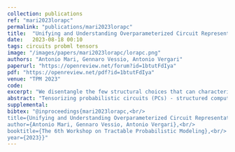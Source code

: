 ```yaml
---
collection: publications
ref: "mari2023lorapc"
permalink: "publications/mari2023lorapc"
title:  "Unifying and Understanding Overparameterized Circuit Representations via Low-Rank Tensor Decompositions"
date:   2023-08-18 00:10
tags: circuits probml tensors
image: "/images/papers/mari2023lorapc/lorapc.png"
authors: "Antonio Mari, Gennaro Vessio, Antonio Vergari"
paperurl: "https://openreview.net/forum?id=1btutFdIya"
pdf: "https://openreview.net/pdf?id=1btutFdIya"
venue: "TPM 2023"
code:
excerpt: "We disentangle the few structural choices that can characterize the performance of modern circuit architectures in terms of expressiveness and computational complexity."
abstract: "Tensorizing probabilistic circuits (PCs) - structured computational graphs capable of efficiently and accurately performing various probabilistic reasoning tasks - is the go-to way to represent and learn these models. This paper systematically explores the architectural options employed in modern overparameterized PCs, namely RAT-SPNs, EiNets, and HCLTs, and unifies them into a single algorithmic framework. By trying to compress the existing overparameterized layers via low-rank decompositions, we discover alternative parameterizations that possess the same expressive power but are computationally more efficient. This emphasizes the possibility of “mixing & matching” different design choices to create new PCs and helps to disentangle the few ones that really matter."
supplemental: 
bibtex: "@inproceedings{mari2023lorapc,<br/>
title={Unifying and Understanding Overparameterized Circuit Representations via Low-Rank Tensor Decompositions},<br/>
author={Antonio Mari, Gennaro Vessio, Antonio Vergari},<br/>
booktitle={The 6th Workshop on Tractable Probabilistic Modeling},<br/>
year={2023}}"
---
```

